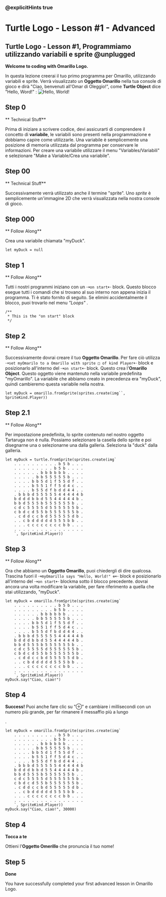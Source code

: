 ### @explicitHints true

# Turtle Logo - Lesson #1 - Advanced

## Turtle Logo - Lesson #1, Programmiamo utilizzando variabili e sprite @unplugged
**Welcome to coding with Omarillo Logo.**

In questa lezione creerai il tuo primo programma per Omarillo, utilizzando variabili e sprite. Verrà visualizzato un **Oggetto Omarillo** nella tua console di gioco e dirà "Ciao, benvenuti all'Omar di Oleggio!", come  **Turtle Object**  dice "Hello, Word!" :
![Hello, World!](https://github.com/Mr-Coxall/makecode-arcade-turtle-logo-lesson1-advanced/raw/main/assets/hello_world_screenshot.png)

## Step 0
** Technical Stuff**

Prima di iniziare a scrivere codice, devi assicurarti di comprendere il concetto di **variabile**, le variabili sono presenti nella programmazione e dobbiamo capire come utilizzarle. Una variabile è semplicemente una posizione di memoria utilizzata dal programma per conservare le informazioni. Per creare una variabile utilizzare il menu "Variables/Variabili" e selezionare "Make a Variable/Crea una variabile".

## Step 00
** Technical Stuff**

Successivamente verrà utilizzato anche il termine "sprite". Uno *sprite* è semplicemente un'immagine 2D che verrà visualizzata nella nostra console di gioco.

## Step 000
** Follow Along**

Crea una variabile chiamata "myDuck".
```blocks
let myDuck = null
```

## Step 1
** Follow Along**

Tutti i nostri programmi iniziano con un ⇢``on start``⇠ block. 
Questo blocco esegue tutti i comandi che si trovano al suo interno non appena inizia il programma. Ti è stato fornito di seguito. Se elimini accidentalmente il blocco, puoi trovarlo nel menu *"Loops"* .
```blocks
/**
 * This is the "on start" block
 */
```

## Step 2
** Follow Along**

Successivamente dovrai creare il tuo **Oggetto Omarillo**. Per fare ciò utilizza ⇢``set myOmarilo to a Omarillo with sprite □ of kind Player``⇠ block e posizionarlo all'interno del ⇢``on start``⇠ block. 
Questo crea l'**Omarillo Object**. Questo oggetto viene mantenuto nella variabile predefinita "myOmarillo". La variabile che abbiamo creato in precedenza era "myDuck", 
quindi cambieremo questa variabile nella nostra.
```blocks
let myDuck = omarillo.fromSprite(sprites.create(img``, SpriteKind.Player))
```

## Step 2.1
** Follow Along**

Per impostazione predefinita, lo sprite contenuto nel nostro oggetto Tartaruga non è nulla. Possiamo selezionare la casella dello sprite e poi disegnarne una o selezionarne una dalla galleria. Seleziona la "duck" dalla galleria.

```blocks
let myDuck = turtle.fromSprite(sprites.create(img`
    . . . . . . . . . . b 5 b . . . 
    . . . . . . . . . b 5 b . . . . 
    . . . . . . b b b b b b . . . . 
    . . . . . b b 5 5 5 5 5 b . . . 
    . . . . b b 5 d 1 f 5 5 d f . . 
    . . . . b 5 5 1 f f 5 d 4 c . . 
    . . . . b 5 5 d f b d d 4 4 . . 
    . b b b d 5 5 5 5 5 4 4 4 4 4 b 
    b d d d b b d 5 5 4 4 4 4 4 b . 
    b b d 5 5 5 b 5 5 5 5 5 5 b . . 
    c d c 5 5 5 5 d 5 5 5 5 5 5 b . 
    c b d c d 5 5 b 5 5 5 5 5 5 b . 
    . c d d c c b d 5 5 5 5 5 d b . 
    . . c b d d d d d 5 5 5 b b . . 
    . . . c c c c c c c c b b . . . 
    . . . . . . . . . . . . . . . . 
    `, SpriteKind.Player))
```

## Step 3
** Follow Along**

Ora che abbiamo un **Oggetto Omarillo**, puoi chiedergli di dire qualcosa. Trascina fuori il ⇢``myOmarillo says "Hello, World!" ⊕``⇠ block e posizionarlo all'interno del ⇢``on start``⇠ blockma sotto il blocco precedente. dovrai ancora una volta modificare la variabile, per fare riferimento a quella che stai utilizzando, "myDuck".
```blocks
let myDuck = omarillo.fromSprite(sprites.create(img`
    . . . . . . . . . . b 5 b . . . 
    . . . . . . . . . b 5 b . . . . 
    . . . . . . b b b b b b . . . . 
    . . . . . b b 5 5 5 5 5 b . . . 
    . . . . b b 5 d 1 f 5 5 d f . . 
    . . . . b 5 5 1 f f 5 d 4 c . . 
    . . . . b 5 5 d f b d d 4 4 . . 
    . b b b d 5 5 5 5 5 4 4 4 4 4 b 
    b d d d b b d 5 5 4 4 4 4 4 b . 
    b b d 5 5 5 b 5 5 5 5 5 5 b . . 
    c d c 5 5 5 5 d 5 5 5 5 5 5 b . 
    c b d c d 5 5 b 5 5 5 5 5 5 b . 
    . c d d c c b d 5 5 5 5 5 d b . 
    . . c b d d d d d 5 5 5 b b . . 
    . . . c c c c c c c c b b . . . 
    . . . . . . . . . . . . . . . . 
    `, SpriteKind.Player))
myDuck.say("Ciao, ciao!")
```
## Step 4
**Success!**
Puoi anche fare clic su "⊕" e cambiare i millisecondi con un numero più grande, per far rimanere il messaffio più a lungo

.
```blocks
let myDuck = omarillo.fromSprite(sprites.create(img`
    . . . . . . . . . . b 5 b . . . 
    . . . . . . . . . b 5 b . . . . 
    . . . . . . b b b b b b . . . . 
    . . . . . b b 5 5 5 5 5 b . . . 
    . . . . b b 5 d 1 f 5 5 d f . . 
    . . . . b 5 5 1 f f 5 d 4 c . . 
    . . . . b 5 5 d f b d d 4 4 . . 
    . b b b d 5 5 5 5 5 4 4 4 4 4 b 
    b d d d b b d 5 5 4 4 4 4 4 b . 
    b b d 5 5 5 b 5 5 5 5 5 5 b . . 
    c d c 5 5 5 5 d 5 5 5 5 5 5 b . 
    c b d c d 5 5 b 5 5 5 5 5 5 b . 
    . c d d c c b d 5 5 5 5 5 d b . 
    . . c b d d d d d 5 5 5 b b . . 
    . . . c c c c c c c c b b . . . 
    . . . . . . . . . . . . . . . . 
    `, SpriteKind.Player))
myDuck.say("Ciao, ciao!", 30000)
```

## Step 4
**Tocca a te**

Ottieni l'**Oggetto Omerillo** che pronuncia il tuo nome!

## Step 5
**Done**

You have successfully completed your first advanced lesson in Omarillo Logo.
